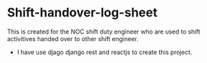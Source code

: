 # Shift-handover-log-sheet

This is created for the NOC shift duty engineer who are used to shift activitives handed over to other shift engineer.
* I have use djago django rest and reactjs to create this project.
